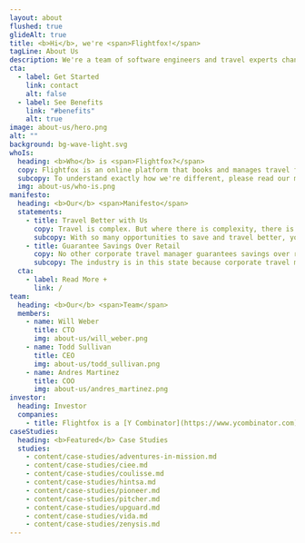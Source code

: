 ```yaml
---
layout: about
flushed: true
glideAlt: true
title: <b>Hi</b>, we're <span>Flightfox!</span>
tagLine: About Us
description: We're a team of software engineers and travel experts changing the way companies travel. No competitor comes close to our technical expertise in helping teams travel better for less.
cta:
  - label: Get Started
    link: contact
    alt: false
  - label: See Benefits
    link: "#benefits"
    alt: true
image: about-us/hero.png
alt: ""
background: bg-wave-light.svg
whoIs:
  heading: <b>Who</b> is <span>Flightfox?</span>
  copy: Flightfox is an online platform that books and manages travel for you and your team. We use software and genuine human expertise to save you more money and help you travel better than any competitor, <span>guaranteed</span>.
  subcopy: To understand exactly how we're different, please read our manifesto below.
  img: about-us/who-is.png
manifesto:
  heading: <b>Our</b> <span>Manifesto</span>
  statements:
    - title: Travel Better with Us
      copy: Travel is complex. But where there is complexity, there is great hidden value. Business travelers get access to more of this hidden value than leisure travelers. They spend more money and travel more often, which is fuel for opportunity. Airline and hotel loyalty programs are designed specifically for these frequent travelers.
      subcopy: With so many opportunities to save and travel better, you would expect to see many corporate travel managers delivering exceptional value. But you don't.
    - title: Guarantee Savings Over Retail
      copy: No other corporate travel manager guarantees savings over retail. They also do not help with credit card rewards, loyalty benefits, airline miles, hotel points, visa requirements, localized emergency support or airport lounge access.
      subcopy: The industry is in this state because corporate travel managers rely on hidden commissions and cannot afford to help in situations that do not pay commissions.
  cta:
    - label: Read More +
      link: /
team:
  heading: <b>Our</b> <span>Team</span>
  members:
    - name: Will Weber
      title: CTO
      img: about-us/will_weber.png
    - name: Todd Sullivan
      title: CEO
      img: about-us/todd_sullivan.png
    - name: Andres Martinez
      title: COO
      img: about-us/andres_martinez.png
investor:
  heading: Investor
  companies:
    - title: Flightfox is a [Y Combinator](https://www.ycombinator.com) company with a global group of investors.
caseStudies:
  heading: <b>Featured</b> Case Studies
  studies:
    - content/case-studies/adventures-in-mission.md
    - content/case-studies/ciee.md
    - content/case-studies/coulisse.md
    - content/case-studies/hintsa.md
    - content/case-studies/pioneer.md
    - content/case-studies/pitcher.md
    - content/case-studies/upguard.md
    - content/case-studies/vida.md
    - content/case-studies/zenysis.md
---
```

